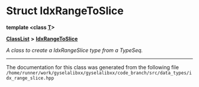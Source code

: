 

# Struct IdxRangeToSlice

**template &lt;class [**T**](structT.md)&gt;**



[**ClassList**](annotated.md) **>** [**IdxRangeToSlice**](structIdxRangeToSlice.md)



_A class to create a IdxRangeSlice type from a TypeSeq._ 



































































------------------------------
The documentation for this class was generated from the following file `/home/runner/work/gyselalibxx/gyselalibxx/code_branch/src/data_types/idx_range_slice.hpp`

